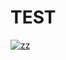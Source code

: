 # TEST
[![zz](https://dreamru.gay/d/5T%E2%91%A1/image/QQ%E5%9B%BE%E7%89%8720221017175401.jpg?sign=pHtq_RujwtOA0dDv23XMNSSYh1MvXXHVlmkRJEBxOBo=:0)](https://xn--h7y066cjrh.xyz/d/5T%E2%91%A1/image/QQ%E5%9B%BE%E7%89%8720221017175401.jpg)
